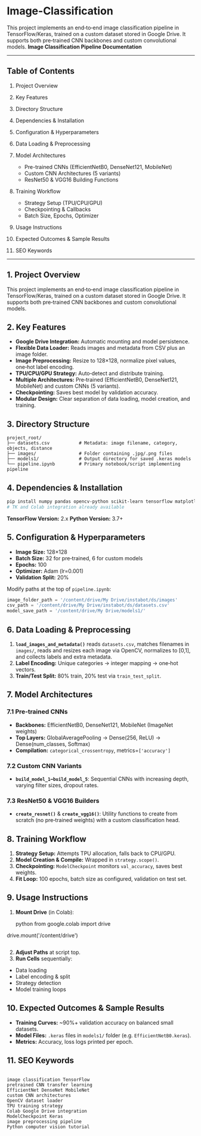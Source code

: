 # Image-Classification
This project implements an end‑to‑end image classification pipeline in TensorFlow/Keras, trained on a custom dataset stored in Google Drive. It supports both pre‑trained CNN backbones and custom convolutional models.
**Image Classification Pipeline Documentation**

---

## Table of Contents

1. Project Overview
2. Key Features
3. Directory Structure
4. Dependencies & Installation
5. Configuration & Hyperparameters
6. Data Loading & Preprocessing
7. Model Architectures

   * Pre-trained CNNs (EfficientNetB0, DenseNet121, MobileNet)
   * Custom CNN Architectures (5 variants)
   * ResNet50 & VGG16 Building Functions
8. Training Workflow

   * Strategy Setup (TPU/CPU/GPU)
   * Checkpointing & Callbacks
   * Batch Size, Epochs, Optimizer
9. Usage Instructions
10. Expected Outcomes & Sample Results
11. SEO Keywords

---

## 1. Project Overview

This project implements an end‑to‑end image classification pipeline in TensorFlow/Keras, trained on a custom dataset stored in Google Drive. It supports both pre‑trained CNN backbones and custom convolutional models.

## 2. Key Features

* **Google Drive Integration:** Automatic mounting and model persistence.
* **Flexible Data Loader:** Reads images and metadata from CSV plus an image folder.
* **Image Preprocessing:** Resize to 128×128, normalize pixel values, one‑hot label encoding.
* **TPU/CPU/GPU Strategy:** Auto‑detect and distribute training.
* **Multiple Architectures:** Pre‑trained (EfficientNetB0, DenseNet121, MobileNet) and custom CNNs (5 variants).
* **Checkpointing:** Saves best model by validation accuracy.
* **Modular Design:** Clear separation of data loading, model creation, and training.

## 3. Directory Structure

```
project_root/
├── datasets.csv           # Metadata: image filename, category, objects, distance
├── images/                # Folder containing .jpg/.png files
├── models1/               # Output directory for saved .keras models
└── pipeline.ipynb         # Primary notebook/script implementing pipeline
```

## 4. Dependencies & Installation

```bash
pip install numpy pandas opencv-python scikit-learn tensorflow matplotlib
# TK and Colab integration already available
```

**TensorFlow Version:** 2.x
**Python Version:** 3.7+

## 5. Configuration & Hyperparameters

* **Image Size:** 128×128
* **Batch Size:** 32 for pre‑trained, 6 for custom models
* **Epochs:** 100
* **Optimizer:** Adam (lr=0.001)
* **Validation Split:** 20%

Modify paths at the top of `pipeline.ipynb`:

```python
image_folder_path = '/content/drive/My Drive/instabot/ds/images'
csv_path = '/content/drive/My Drive/instabot/ds/datasets.csv'
model_save_path = '/content/drive/My Drive/models1/'
```

## 6. Data Loading & Preprocessing

1. **`load_images_and_metadata()`** reads `datasets.csv`, matches filenames in `images/`, reads and resizes each image via OpenCV, normalizes to \[0,1], and collects labels and extra metadata.
2. **Label Encoding:** Unique categories → integer mapping → one‑hot vectors.
3. **Train/Test Split:** 80% train, 20% test via `train_test_split`.

## 7. Model Architectures

### 7.1 Pre‑trained CNNs

* **Backbones:** EfficientNetB0, DenseNet121, MobileNet (ImageNet weights)
* **Top Layers:** GlobalAveragePooling → Dense(256, ReLU) → Dense(num\_classes, Softmax)
* **Compilation:** `categorical_crossentropy`, metrics=`['accuracy']`

### 7.2 Custom CNN Variants

* **`build_model_1`–`build_model_5`**: Sequential CNNs with increasing depth, varying filter sizes, dropout rates.

### 7.3 ResNet50 & VGG16 Builders

* **`create_resnet()`** & **`create_vgg16()`**: Utility functions to create from scratch (no pre‑trained weights) with a custom classification head.

## 8. Training Workflow

1. **Strategy Setup:** Attempts TPU allocation, falls back to CPU/GPU.
2. **Model Creation & Compile:** Wrapped in `strategy.scope()`.
3. **Checkpointing:** `ModelCheckpoint` monitors `val_accuracy`, saves best weights.
4. **Fit Loop:** 100 epochs, batch size as configured, validation on test set.

## 9. Usage Instructions

1. **Mount Drive** (in Colab):

   python
   from google.colab import drive
   

drive.mount('/content/drive')

```
```
2. **Adjust Paths** at script top.
3. **Run Cells** sequentially:
- Data loading
- Label encoding & split
- Strategy detection
- Model training loops

## 10. Expected Outcomes & Sample Results
- **Training Curves:** ~90%+ validation accuracy on balanced small datasets.
- **Model Files:** `.keras` files in `models1/` folder (e.g. `EfficientNetB0.keras`).
- **Metrics:** Accuracy, loss logs printed per epoch.

## 11. SEO Keywords

```

image classification TensorFlow
pretrained CNN transfer learning
EfficientNet DenseNet MobileNet
custom CNN architectures
OpenCV dataset loader
TPU training strategy
Colab Google Drive integration
ModelCheckpoint Keras
image preprocessing pipeline
Python computer vision tutorial
```
